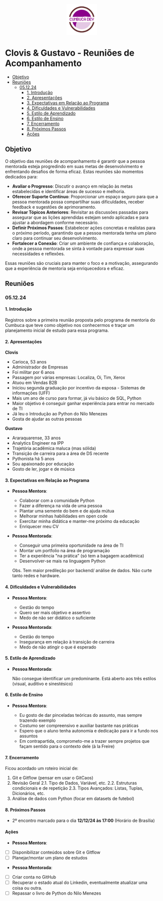 <!-- markdownlint-disable MD024 -->

<div align="center">
  <picture>
    <source
      media="(prefers-color-scheme: dark)"
      srcset="https://github.com/cumbucadev/design/raw/main/images/logo-dark-transparent.png"
    >
    <img
      alt="Logo do Cumbuca Dev"
      src="https://github.com/cumbucadev/design/raw/main/images/logo-light-transparent.png"
      width="20%"
    >
  </picture>
</div>

# Clovis & Gustavo - Reuniões de Acompanhamento

- [Objetivo](#objetivo)
- [Reuniões](#reuniões)
  - [05.12.24](#-1)
    - [1. Introdução](#1-introdução)
    - [2. Apresentações](#2-apresentações)
    - [3. Expectativas em Relação ao Programa](#3-expectativas-em-relação-ao-programa)
    - [4. Dificuldades e Vulnerabilidades](#4-dificuldades-e-vulnerabilidades)
    - [5. Estilo de Aprendizado](#5-estilo-de-aprendizado)
    - [6. Estilo de Ensino](#6-estilo-de-ensino)
    - [7. Encerramento](#7-encerramento)
    - [8. Próximos Passos](#8-próximos-passos)
    - [Ações](#ações-1)

## Objetivo

O objetivo das reuniões de acompanhamento é garantir que a pessoa mentorada esteja progredindo em
suas metas de desenvolvimento e enfrentando desafios de forma eficaz. Estas reuniões são momentos
dedicados para:

- **Avaliar o Progresso**: Discutir o avanço em relação às metas estabelecidas e identificar áreas
  de sucesso e melhoria.
- **Oferecer Suporte Contínuo**: Proporcionar um espaço seguro para que a pessoa mentorada possa
  compartilhar suas dificuldades, receber feedback e sugestões de aprimoramento.
- **Revisar Tópicos Anteriores**: Revisitar as discussões passadas para assegurar que as lições
  aprendidas estejam sendo aplicadas e para ajustar a abordagem conforme necessário.
- **Definir Próximos Passos**: Estabelecer ações concretas e realistas para o próximo período,
  garantindo que a pessoa mentorada tenha um plano claro para continuar seu desenvolvimento.
- **Fortalecer a Conexão**: Criar um ambiente de confiança e colaboração, onde a pessoa mentorada se
  sinta à vontade para expressar suas necessidades e reflexões.

Essas reuniões são cruciais para manter o foco e a motivação, assegurando que a experiência de
mentoria seja enriquecedora e eficaz.

## Reuniões

### 05.12.24

#### 1. Introdução
Registros sobre a primeira reunião proposta pelo programa de mentoria do Cumbuca que teve como 
objetivo nos conhecermos e traçar um planejamento inicial de estudo para essa programa.

#### 2. Apresentações

**Clovis**

- Carioca, 53 anos
- Administrador de Empresas
- Foi militar por 6 anos
- Passagem por várias empresas: Localiza, Oi, Tim, Xerox
- Atuou em Vendas B2B
- Iniciou segunda graduação por incentivo da esposa - Sistemas de informações (UFF)
- Mais um ano de curso para formar, já viu básico de SQL, Python
- Maior objetivo é conseguir ganhar experiência para entrar no mercado de TI
- Já leu o Introdução ao Python do Nilo Menezes
- Gosta de ajudar as outras pessoas

**Gustavo**

- Araraquarense, 33 anos
- Analytics Engineer na IPP
- Trajetória acadêmica maluca (mas sólida)
- Transição de carreira para a área de DS recente
- Pythonista há 5 anos
- Sou apaixonado por educação
- Gosto de ler, jogar e de música

#### 3. Expectativas em Relação ao Programa

<!-- Registre as expectativas de ambas as partes em relação ao programa de mentoria. -->

- **Pessoa Mentora**:

  - Colaborar com a comunidade Python
  - Fazer a diferença na vida de uma pessoa
  - Plantar uma semente do bem e de ajuda mútua
  - Melhorar minhas habilidades em open code
  - Exercitar minha didática e manter-me próximo da educação
  - Enriquecer meu CV

- **Pessoa Mentorada**:

  - Conseguir uma primeira oportunidade na área de TI
  - Montar um portfolio na área de programação
  - Ter a experiência "na prática" (só tem a bagagem acadêmica)
  - Desenvolver-se mais na linguagem Python

  Obs. Tem maior predileção por backend/ análise de dados. Não curte tanto redes e hardware.

#### 4. Dificuldades e Vulnerabilidades

<!-- Anote as dificuldades e vulnerabilidades identificadas por ambas as partes.  -->

- **Pessoa Mentora**:

  - Gestão do tempo
  - Quero ser mais objetivo e assertivo
  - Medo de não ser didático o suficiente

- **Pessoa Mentorada**:

  - Gestão do tempo
  - Insegurança em relação à transição de carreira
  - Medo de não atingir o que é esperado

#### 5. Estilo de Aprendizado

<!-- Anote as preferências de aprendizado descritas pela pessoa mentorada  -->

- **Pessoa Mentorada**:

  Não consegue identificar um predominante. 
  Está aberto aos três estilos (visual, auditivo e sinestésico)

#### 6. Estilo de Ensino

- **Pessoa Mentora**:

  - Eu gosto de dar pinceladas teóricas do assunto, mas sempre trazendo exemplo
  - Costumo ser compreensivo e auxiliar bastante nas práticas
  - Espero que o aluno tenha autonomia e dedicação para ir a fundo nos assuntos
  - Em contrapartida, comprometo-me a trazer sempre projetos que façam sentido para o contexto dele (à la Freire)

#### 7. Encerramento

<!-- Notas sobre feedback, dúvidas e reflexões -->

Ficou acordado um roteiro inicial de:

1. Git e Gitflow (pensar em usar o GitCaos)
2. Revisão Geral 
  2.1. Tipo de Dados, Variável, etc.
  2.2. Estruturas condicionais e de repetição
  2.3. Tipos Avançados: Listas, Tuplas, Dicionários, etc.
3. Análise de dados com Python (focar em datasets de futebol)

#### 8. Próximos Passos

- 2º encontro marcado para o dia **12/12/24 às 17:00** (Horário de Brasília)

#### Ações

- **Pessoa Mentora**:

- [ ] Disponibilizar conteúdos sobre Git e Gitflow
- [ ] Planejar/montar um plano de estudos

- **Pessoa Mentorada**:

- [ ] Criar conta no GitHub
- [ ] Recuperar o estado atual do Linkedin, eventualmente atualizar uma coisa ou outra.
- [ ] Repassar o livro de Python do Nilo Menezes
